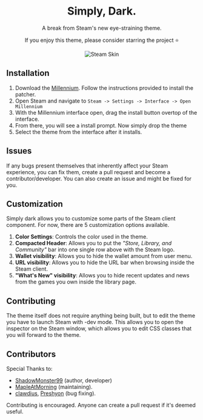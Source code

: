 <div align="center">
   
# Simply, Dark.
A break from Steam's new eye-straining theme.

If you enjoy this theme, please consider starring the project ⭐

![Steam Skin](https://i.imgur.com/uXtPTnr.png)

</div>


## Installation
1. Download the [Millennium](https://steambrew.app/). Follow the instructions provided to install the patcher.
1. Open Steam and navigate to `Steam -> Settings -> Interface -> Open Millennium`
1. With the Millennium interface open, drag the install button overtop of the interface.
1. From there, you will see a install prompt. Now simply drop the theme
1. Select the theme from the interface after it installs.

## Issues
If any bugs present themselves that inherently affect your Steam experience, you can fix them, create a pull request and become a contributor/developer. 
You can also create an issue and might be fixed for you. 

## Customization
Simply dark allows you to customize some parts of the Steam client component. For now, there are 5 customization options available.

1. **Color Settings**: Controls the color used in the theme.
1. **Compacted Header**: Allows you to put the _"Store, Library, and Community"_ bar into one single row above with the Steam logo.
1. **Wallet visibility**: Allows you to hide the wallet amount from user menu.
1. **URL visibility**: Allows you to hide the URL bar when browsing inside the Steam client.
1. **"What's New" visibility**: Allows you to hide recent updates and news from the games you own inside the library page.

## Contributing
The theme itself does not require anything being built, but to edit the theme you have to launch Steam with -dev mode.
This allows you to open the inspector on the Steam window, which allows you to edit CSS classes that you will forward to the theme.

## Contributors
Special Thanks to:
- [ShadowMonster99](https://github.com/ShadowMonster99) (author, developer)
- [MapleAtMorning](https://github.com/MapleAtMorning) (maintaining).
- [clawdius](https://github.com/clawdius), [Preshyon](https://github.com/madmaxgrey) (bug fixing).
   
Contributing is encouraged. Anyone can create a pull request if it's deemed useful.
